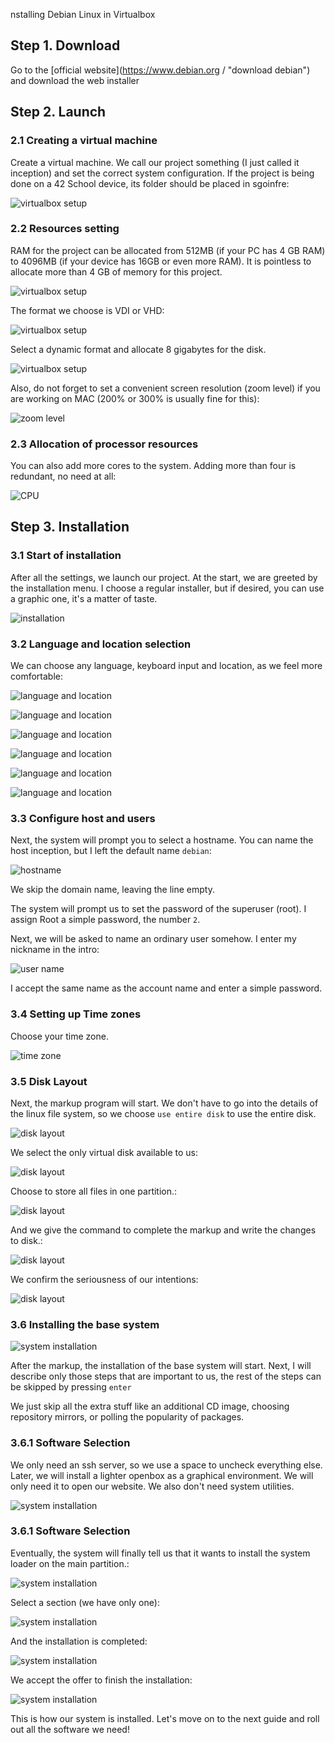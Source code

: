 nstalling Debian Linux in Virtualbox

## Step 1. Download

Go to the [official website](https://www.debian.org / "download debian") and download the web installer

## Step 2. Launch

### 2.1 Creating a virtual machine

Create a virtual machine. We call our project something (I just called it inception) and set the correct system configuration. If the project is being done on a 42 School device, its folder should be placed in sgoinfre:

![virtualbox setup](media/install_debian/install_step_1.jpeg )

### 2.2 Resources setting

RAM for the project can be allocated from 512MB (if your PC has 4 GB RAM) to 4096MB (if your device has 16GB or even more RAM). It is pointless to allocate more than 4 GB of memory for this project.

![virtualbox setup](media/install_debian/install_step_2.jpeg )

The format we choose is VDI or VHD:

![virtualbox setup](media/install_debian/install_step_3.png)

Select a dynamic format and allocate 8 gigabytes for the disk.

![virtualbox setup](media/install_debian/install_step_4.png)

Also, do not forget to set a convenient screen resolution (zoom level) if you are working on MAC (200% or 300% is usually fine for this):

![zoom level](media/install_debian/install_step_5.png)

### 2.3 Allocation of processor resources

You can also add more cores to the system. Adding more than four is redundant, no need at all:

![CPU](media/install_debian/install_step_6.png)

## Step 3. Installation

### 3.1 Start of installation

After all the settings, we launch our project. At the start, we are greeted by the installation menu. I choose a regular installer, but if desired, you can use a graphic one, it's a matter of taste.

![installation](media/install_debian/install_step_7.png)

### 3.2 Language and location selection

We can choose any language, keyboard input and location, as we feel more comfortable:

![language and location](media/install_debian/install_step_8.png)

![language and location](media/install_debian/install_step_9.png)

![language and location](media/install_debian/install_step_10.png)

![language and location](media/install_debian/install_step_11.png)

![language and location](media/install_debian/install_step_12.png)

![language and location](media/install_debian/install_step_13.png)

### 3.3 Configure host and users

Next, the system will prompt you to select a hostname. You can name the host inception, but I left the default name ``debian``:

![hostname](media/install_debian/install_step_14.png)

We skip the domain name, leaving the line empty.

The system will prompt us to set the password of the superuser (root). I assign Root a simple password, the number `2`.

Next, we will be asked to name an ordinary user somehow. I enter my nickname in the intro:

![user name](media/install_debian/install_step_15.png)

I accept the same name as the account name and enter a simple password.

### 3.4 Setting up Time zones

Choose your time zone.

![time zone](media/install_debian/install_step_16.png)

### 3.5 Disk Layout

Next, the markup program will start. We don't have to go into the details of the linux file system, so we choose ``use entire disk`` to use the entire disk.

![disk layout](media/install_debian/install_step_17.png)

We select the only virtual disk available to us:

![disk layout](media/install_debian/install_step_18.png)

Choose to store all files in one partition.:

![disk layout](media/install_debian/install_step_19.png)

And we give the command to complete the markup and write the changes to disk.:

![disk layout](media/install_debian/install_step_20.png)

We confirm the seriousness of our intentions:

![disk layout](media/install_debian/install_step_21.png)

### 3.6 Installing the base system

![system installation](media/install_debian/install_step_22.png)

After the markup, the installation of the base system will start. Next, I will describe only those steps that are important to us, the rest of the steps can be skipped by pressing `enter`

We just skip all the extra stuff like an additional CD image, choosing repository mirrors, or polling the popularity of packages.

### 3.6.1 Software Selection

We only need an ssh server, so we use a space to uncheck everything else. Later, we will install a lighter openbox as a graphical environment. We will only need it to open our website. We also don't need system utilities.

![system installation](media/install_debian/install_step_23.png)

### 3.6.1 Software Selection

Eventually, the system will finally tell us that it wants to install the system loader on the main partition.:

![system installation](media/install_debian/install_step_24.png)

Select a section (we have only one):

![system installation](media/install_debian/install_step_25.png)

And the installation is completed:

![system installation](media/install_debian/install_step_26.png)

We accept the offer to finish the installation:

![system installation](media/install_debian/install_step_27.png)

This is how our system is installed. Let's move on to the next guide and roll out all the software we need!